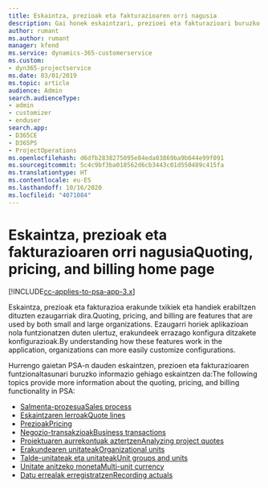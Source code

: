 ```yaml
---
title: Eskaintza, prezioak eta fakturazioaren orri nagusia
description: Gai honek eskaintzari, prezioei eta fakturazioari buruzko informazioa ematen du.
author: rumant
ms.author: rumant
manager: kfend
ms.service: dynamics-365-customerservice
ms.custom:
- dyn365-projectservice
ms.date: 03/01/2019
ms.topic: article
audience: Admin
search.audienceType:
- admin
- customizer
- enduser
search.app:
- D365CE
- D365PS
- ProjectOperations
ms.openlocfilehash: d6dfb2838275095e84eda03869ba9b644e99f091
ms.sourcegitcommit: 5c4c9bf3ba018562d6cb3443c01d550489c415fa
ms.translationtype: HT
ms.contentlocale: eu-ES
ms.lasthandoff: 10/16/2020
ms.locfileid: "4071084"
---
```

# <a name="quoting-pricing-and-billing-home-page"></a><span data-ttu-id="06cbf-103">Eskaintza, prezioak eta fakturazioaren orri nagusia</span><span class="sxs-lookup"><span data-stu-id="06cbf-103">Quoting, pricing, and billing home page</span></span>

[!INCLUDE[cc-applies-to-psa-app-3.x](../includes/cc-applies-to-psa-app-3x.md)]

<span data-ttu-id="06cbf-104">Eskaintza, prezioak eta fakturazioa erakunde txikiek eta handiek erabiltzen dituzten ezaugarriak dira.</span><span class="sxs-lookup"><span data-stu-id="06cbf-104">Quoting, pricing, and billing are features that are used by both small and large organizations.</span></span> <span data-ttu-id="06cbf-105">Ezaugarri horiek aplikazioan nola funtzionatzen duten ulertuz, erakundeek errazago konfigura ditzakete konfigurazioak.</span><span class="sxs-lookup"><span data-stu-id="06cbf-105">By understanding how these features work in the application, organizations can more easily customize configurations.</span></span>

<span data-ttu-id="06cbf-106">Hurrengo gaietan PSA-n dauden eskaintzen, prezioen eta fakturazioaren funtzionaltasunari buruzko informazio gehiago eskaintzen da:</span><span class="sxs-lookup"><span data-stu-id="06cbf-106">The following topics provide more information about the quoting, pricing, and billing functionality in PSA:</span></span>

- [<span data-ttu-id="06cbf-107">Salmenta-prozesua</span><span class="sxs-lookup"><span data-stu-id="06cbf-107">Sales process</span></span>](basic-sales-process.md)
- [<span data-ttu-id="06cbf-108">Eskaintzaren lerroak</span><span class="sxs-lookup"><span data-stu-id="06cbf-108">Quote lines</span></span>](basic-quote-lines.md)
- [<span data-ttu-id="06cbf-109">Prezioak</span><span class="sxs-lookup"><span data-stu-id="06cbf-109">Pricing</span></span>](basic-pricing.md)
- [<span data-ttu-id="06cbf-110">Negozio-transakzioak</span><span class="sxs-lookup"><span data-stu-id="06cbf-110">Business transactions</span></span>](basic-business-transactions.md)
- [<span data-ttu-id="06cbf-111">Proiektuaren aurrekontuak aztertzen</span><span class="sxs-lookup"><span data-stu-id="06cbf-111">Analyzing project quotes</span></span>](basic-analyzing-quotes.md)
- [<span data-ttu-id="06cbf-112">Erakundearen unitateak</span><span class="sxs-lookup"><span data-stu-id="06cbf-112">Organizational units</span></span>](advanced-organizational.md)
- [<span data-ttu-id="06cbf-113">Talde-unitateak eta unitateak</span><span class="sxs-lookup"><span data-stu-id="06cbf-113">Unit groups and units</span></span>](advanced-units.md)
- [<span data-ttu-id="06cbf-114">Unitate anitzeko moneta</span><span class="sxs-lookup"><span data-stu-id="06cbf-114">Multi-unit currency</span></span>](advanced-currency.md)
- [<span data-ttu-id="06cbf-115">Datu errealak erregistratzen</span><span class="sxs-lookup"><span data-stu-id="06cbf-115">Recording actuals</span></span>](advanced-actuals.md)
